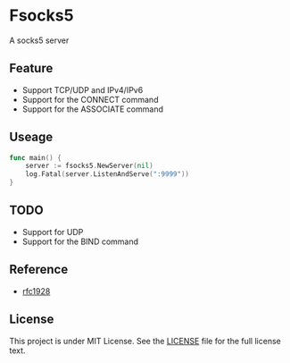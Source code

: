 # Fsocks5

A socks5 server

## Feature
* Support TCP/UDP and IPv4/IPv6
* Support for the CONNECT command
* Support for the ASSOCIATE command

## Useage
```go
func main() {
	server := fsocks5.NewServer(nil)
	log.Fatal(server.ListenAndServe(":9999"))
}
```

## TODO

* Support for UDP
* Support for the BIND command

## Reference
* [rfc1928](https://www.ietf.org/rfc/rfc1928.txt)

## License

This project is under MIT License. See the [LICENSE](https://github.com/aomori446/Fangks?tab=MIT-1-ov-file#) file for the full license text.
